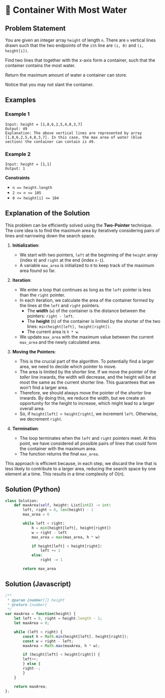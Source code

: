 # 🧮 Container With Most Water

## Problem Statement

You are given an integer array `height` of length `n`. There are `n` vertical lines drawn such that the two endpoints of the `ith` line are `(i, 0)` and `(i, height[i])`.

Find two lines that together with the x-axis form a container, such that the container contains the most water.

Return the maximum amount of water a container can store.

Notice that you may not slant the container.

## Examples

### Example 1
```code
Input: height = [1,8,6,2,5,4,8,3,7]
Output: 49
Explanation: The above vertical lines are represented by array [1,8,6,2,5,4,8,3,7]. In this case, the max area of water (blue section) the container can contain is 49.
```

### Example 2
```code
Input: height = [1,1]
Output: 1
```

**Constraints**

* `n == height.length`
* `2 <= n <= 105`
* `0 <= height[i] <= 104`

## Explanation of the Solution

This problem can be efficiently solved using the **Two-Pointer** technique. The core idea is to find the maximum area by iteratively considering pairs of lines and narrowing down the search space.

1.  **Initialization**:
    *   We start with two pointers, `left` at the beginning of the `height` array (index `0`) and `right` at the end (index `n-1`).
    *   A variable `max_area` is initialized to `0` to keep track of the maximum area found so far.

2.  **Iteration**:
    *   We enter a loop that continues as long as the `left` pointer is less than the `right` pointer.
    *   In each iteration, we calculate the area of the container formed by the lines at the `left` and `right` pointers.
        *   The **width** (`w`) of the container is the distance between the pointers: `right - left`.
        *   The **height** (`h`) of the container is limited by the shorter of the two lines: `min(height[left], height[right])`.
        *   The current area is `h * w`.
    *   We update `max_area` with the maximum value between the current `max_area` and the newly calculated area.

3.  **Moving the Pointers**:
    *   This is the crucial part of the algorithm. To potentially find a larger area, we need to decide which pointer to move.
    *   The area is limited by the shorter line. If we move the pointer of the *taller* line inwards, the width will decrease, and the height will be at most the same as the current shorter line. This guarantees that we won't find a larger area.
    *   Therefore, we should always move the pointer of the *shorter* line inwards. By doing this, we reduce the width, but we create an opportunity for the height to increase, which might lead to a larger overall area.
    *   So, if `height[left] < height[right]`, we increment `left`. Otherwise, we decrement `right`.

4.  **Termination**:
    *   The loop terminates when the `left` and `right` pointers meet. At this point, we have considered all possible pairs of lines that could form the container with the maximum area.
    *   The function returns the final `max_area`.

This approach is efficient because, in each step, we discard the line that is less likely to contribute to a larger area, reducing the search space by one element at a time. This results in a time complexity of O(n).

## Solution (Python)
```python
class Solution:
    def maxArea(self, height: List[int]) -> int:
        left, right = 0, len(height) - 1
        max_area = 0

        while left < right:
            h = min(height[left], height[right])
            w = right - left
            max_area = max(max_area, h * w)

            if height[left] < height[right]:
                left += 1
            else:
                right -= 1

        return max_area
```

## Solution (Javascript)
```javascript
/**
 * @param {number[]} height
 * @return {number}
 */
var maxArea = function(height) {
    let left = 0, right = height.length - 1;
    let maxArea = 0;

    while (left < right) {
        const h = Math.min(height[left], height[right]);
        const w = right - left;
        maxArea = Math.max(maxArea, h * w);

        if (height[left] < height[right]) {
        left++;
        } else {
        right--;
        }
    }

    return maxArea;
};
```